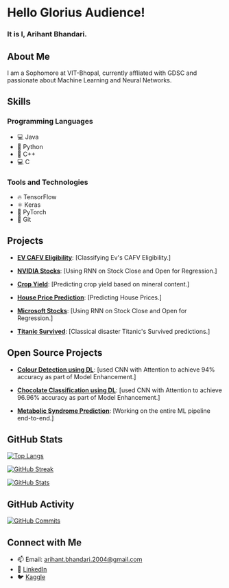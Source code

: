 # Hello Glorius Audience! 

### It is I, Arihant Bhandari.

## About Me

I am a Sophomore at VIT-Bhopal, currently affliated with GDSC and passionate about Machine Learning and Neural Networks.

## Skills

### Programming Languages

- 💻 Java
- 🐍 Python
- 🚀 C++
- 💻 C

### Tools and Technologies

- 🔥 TensorFlow
- ⚛️ Keras
- 🐘 PyTorch
- 🔑 Git

## Projects

- **[EV CAFV Eligibility](https://github.com/Arihant-Bhandari/Machine_Learning/tree/main/EV)**: [Classifying Ev's CAFV Eligibility.]

- **[NVIDIA Stocks](https://github.com/Arihant-Bhandari/Machine_Learning/tree/main/NVIDIA)**: [Using RNN on Stock Close and Open for Regression.]

- **[Crop Yield](https://github.com/Arihant-Bhandari/Machine_Learning/tree/main/Crop_Yield)**: [Predicting crop yield based on mineral content.]

- **[House Price Prediction](https://github.com/Arihant-Bhandari/Machine_Learning/tree/main/House_Price)**: [Predicting House Prices.]

- **[Microsoft Stocks](https://github.com/Arihant-Bhandari/Machine_Learning/tree/main/Microsoft)**: [Using RNN on Stock Close and Open for Regression.]

- **[Titanic Survived](https://github.com/Arihant-Bhandari/Machine_Learning/tree/main/Titanic)**: [Classical disaster Titanic's Survived predictions.]

## Open Source Projects

- **[Colour Detection using DL](https://github.com/abhisheks008/DL-Simplified/tree/main/Colour%20Detection%20using%20DL)**: [used CNN with Attention to achieve 94% accuracy as part of Model Enhancement.]

- **[Chocolate Classification using DL](https://github.com/abhisheks008/DL-Simplified/tree/main/Chocolate%20Classification%20using%20DL)**: [used CNN with Attention to achieve 96.96% accuracy as part of Model Enhancement.]

- **[Metabolic Syndrome Prediction](https://github.com/SrijanShovit/HealthLearning/tree/main/Metabolic%20Syndrome%20Prediction)**: [Working on the entire ML pipeline end-to-end.]

## GitHub Stats

[![Top Langs](https://github-readme-stats.vercel.app/api/top-langs/?username=Arihant-Bhandari&layout=compact)](https://github.com/Arihant-Bhandari)

[![GitHub Streak](https://github-readme-streak-stats.herokuapp.com/?user=Arihant-Bhandari&theme=radical)](https://github.com/Arihant-Bhandari)

[![GitHub Stats](https://github-readme-stats.vercel.app/api?username=Arihant-Bhandari&count_private=true&show_icons=true&theme=radical)](https://github.com/Arihant-Bhandari)

## GitHub Activity

[![GitHub Commits](https://github-readme-activity.vercel.app/api?username=Arihant-Bhandari&theme=radical)](https://github.com/Arihant-Bhandari)

## Connect with Me

- 📫 Email: arihant.bhandari.2004@gmail.com
- 💼 [LinkedIn](https://www.linkedin.com/in/arihant-bhandari/)
- 🐦 [Kaggle](https://www.kaggle.com/arihantbhandari04)